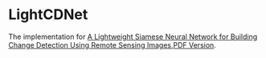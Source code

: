 # LightCDNet
The implementation for [A Lightweight Siamese Neural Network for Building Change Detection Using Remote Sensing Images](https://www.mdpi.com/2072-4292/15/4/928),[PDF Version](https://www.mdpi.com/2072-4292/15/4/928/pdf).
